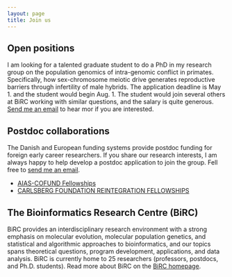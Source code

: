 ```yaml
---
layout: page
title: Join us
---
```


## Open positions

I am looking for a talented graduate student to do a PhD in my research group on the population genomics of intra-genomic conflict in primates. Specifically, how sex-chromosome meiotic drive generates reproductive barriers through infertility of male hybrids. The application deadline is May 1. and the student would begin Aug. 1. The student would join several others at BiRC working with similar questions, and the salary is quite generous. [Send me an email](mailto:kaspermunch@birc.au.dk) to hear mor if you are interested.

## Postdoc collaborations

The Danish and European funding systems provide postdoc funding for foreign early career researchers. If you share our research interests, I am always happy to help develop a postdoc application to join the group. Fell free to [send me an email](mailto:kaspermunch@birc.au.dk).


- [AIAS-COFUND Fellowships](https://aias.au.dk/opportunities-at-aias/aiasfellowships/aias-cofund-fellowships)
- [CARLSBERG FOUNDATION REINTEGRATION FELLOWSHIPS](https://www.carlsbergfondet.dk/en/Applicant/Apply/Call-and-Guidelines/Reintegration-Fellowships)


## The Bioinformatics Research Centre (BiRC)

BiRC provides an interdisciplinary research environment with a strong emphasis on molecular evolution, molecular population genetics, and statistical and algorithmic approaches to bioinformatics, and our topics spans theoretical questions, program development, applications, and data analysis. BiRC is currently home to 25 researchers (professors, postdocs, and Ph.D. students). Read more about BiRC on the [BiRC homepage](https://birc.au.dk).


